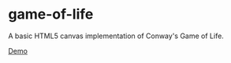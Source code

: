 game-of-life
============

A basic HTML5 canvas implementation of Conway's Game of Life.

[Demo](https://1995eaton.github.io/game-of-life)
